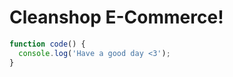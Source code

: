 # Cleanshop E-Commerce!

```javascript
function code() {
  console.log('Have a good day <3');
}
```
